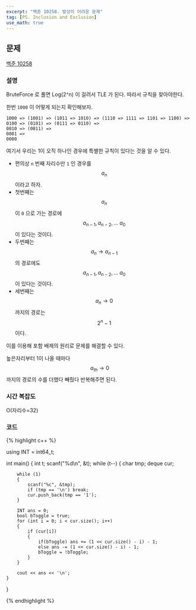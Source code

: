 ```yaml
---
excerpt: "백준 10258. 발상이 어려운 문제"
tag: [PS. Inclusion and Exclusion]
use_math: true
---
```

## 문제

[백준 10258](https://www.acmicpc.net/problem/10258)


### 설명

BruteForce 로 풀면 Log(2^n) 이 걸려서 TLE 가 된다. 따라서 규칙을 찾아야한다.

한번 ```1000``` 이 어떻게 되는지 확인해보자.

```
1000 => (1001) => (1011 => 1010) => (1110 => 1111 => 1101 => 1100) =>
0100 => (0101) => (0111 => 0110) => 
0010 => (0011) =>
0001 =>
0000
```

여기서 우리는 1이 오직 하나인 경우에 특별한 규칙이 있다는 것을 알 수 있다.
+ 편의상 ```n``` 번째 자리수만 ```1``` 인 경우를 $$a_n$$ 이라고 하자.
+ 첫번째는 $$a_n$$ 이 ```0``` 으로 가는 경로에 $$a_{n-1}, a_{n-2}, ... \ a_0 $$ 이 있다는 것이다.
+ 두번째는 $$a_n \rightarrow a_{n-1}$$ 의 경로에도 $$a_{n-1}, a_{n-2}, ... \ a_0 $$ 이 있다는 것이다.
+ 세번째는 $$a_n \rightarrow 0$$ 까지의 경로는 $$2^n-1$$ 이다.

이를 이용해 포함 배제의 원리로 문제를 해결할 수 있다.

높은자리부터 1이 나올 때마다 $$a_{th} \rightarrow 0$$ 까지의 경로의 수를 더했다 빼줬다 반복해주면 된다.


### 시간 복잡도

O(자리수=32)


### 코드

{% highlight c++ %}

using INT = int64_t;

int main()
{
	int t;
	scanf("%d\n", &t);
	while (t--)
	{
		char tmp; 
		deque<bool> cur;

		while (1)
		{
			scanf("%c", &tmp);
			if (tmp == '\n') break;
			cur.push_back(tmp == '1');
		}

		INT ans = 0;
		bool bToggle = true;
		for (int i = 0; i < cur.size(); i++)
		{
			if (cur[i])
			{
				if(bToggle) ans += (1 << cur.size() - i) - 1;
				else ans -= (1 << cur.size() - i) - 1;
				bToggle = !bToggle;
			}
		}

		cout << ans << '\n';
	}
}

{% endhighlight %}

